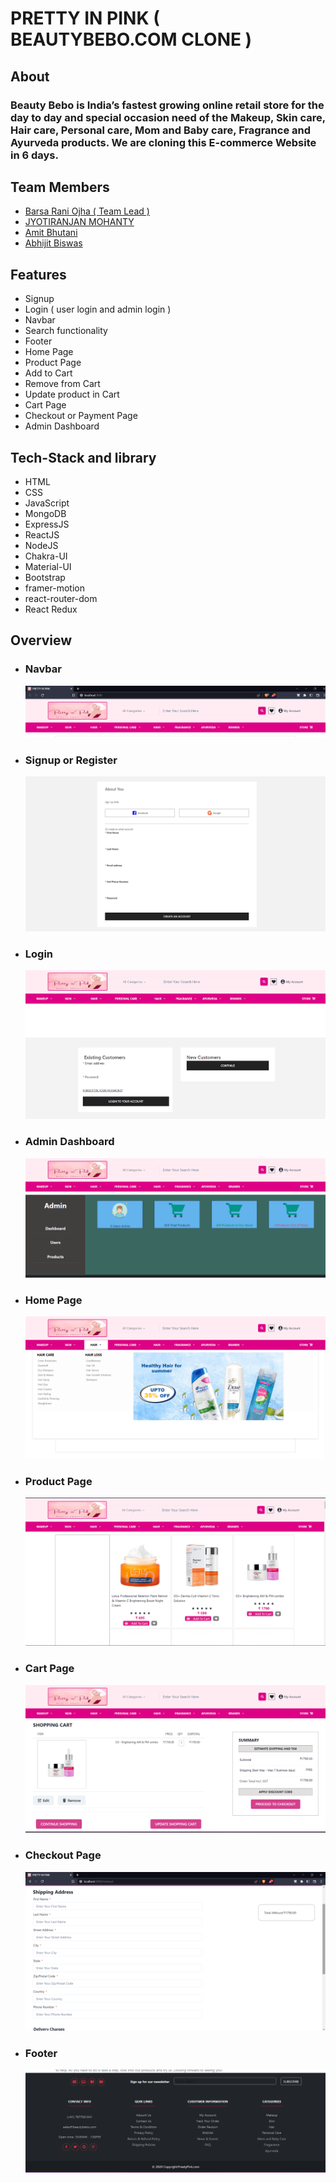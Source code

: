 # PRETTY IN PINK ( BEAUTYBEBO.COM CLONE )

## About

### Beauty Bebo is India’s fastest growing online retail store for the day to day and special occasion need of the Makeup, Skin care, Hair care, Personal care, Mom and Baby care, Fragrance and Ayurveda products. We are cloning this E-commerce Website in 6 days.

## Team Members

- [Barsa Rani Ojha ( Team Lead )](https://github.com/bArSu45)
- [JYOTIRANJAN MOHANTY](https://github.com/jyotiranjan1997)
- [Amit Bhutani](https://github.com/amss-22)
- [Abhijit Biswas](https://github.com/abhijitnr)

## Features

- Signup
- Login ( user login and admin login )
- Navbar
- Search functionality
- Footer
- Home Page
- Product Page
- Add to Cart
- Remove from Cart
- Update product in Cart
- Cart Page
- Checkout or Payment Page
- Admin Dashboard

## Tech-Stack and library

- HTML
- CSS
- JavaScript
- MongoDB
- ExpressJS
- ReactJS
- NodeJS
- Chakra-UI
- Material-UI
- Bootstrap
- framer-motion
- react-router-dom
- React Redux

## Overview

- ### Navbar
  ![](./assets/navbar.png)
- ### Signup or Register
  ![](./assets/signup.png)
- ### Login
  ![](./assets/login.png)
- ### Admin Dashboard
  ![](./assets/admin.png)
- ### Home Page
  ![](./assets/home.png)
- ### Product Page
  ![](./assets/product.png)
- ### Cart Page
  ![](./assets/cart.png)
- ### Checkout Page
  ![](./assets/checkout.png)
- ### Footer
  ![](./assets/footer.png)
